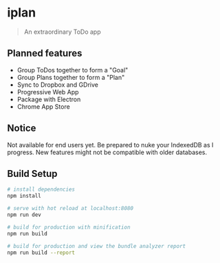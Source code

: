 # iplan

> An extraordinary ToDo app

## Planned features

* Group ToDos together to form a "Goal"
* Group Plans together to form a "Plan"
* Sync to Dropbox and GDrive
* Progressive Web App
* Package with Electron
* Chrome App Store


## Notice

Not available for end users yet. Be prepared to nuke your IndexedDB as I progress.
New features might not be compatible with older databases.


## Build Setup

``` bash
# install dependencies
npm install

# serve with hot reload at localhost:8080
npm run dev

# build for production with minification
npm run build

# build for production and view the bundle analyzer report
npm run build --report
```


